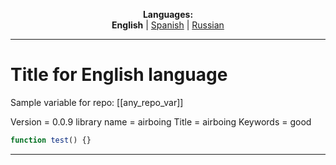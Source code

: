 
<p align="center"><b>Languages:</b><br /><b>English</b> | <a href="https://github.com/markolofsen/airboing/blob/master/README_es.md">Spanish</a> | <a href="https://github.com/markolofsen/airboing/blob/master/README_ru.md">Russian</a></p>

---

# Title for English language
Sample variable for repo: [[any_repo_var]]

Version = 0.0.9
library name = airboing
Title = airboing
Keywords = good

```javascript
function test() {}
```
        

---

